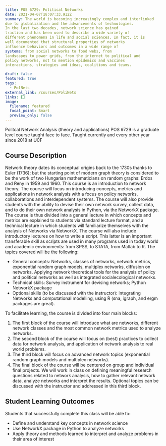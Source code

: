 ```yaml
---
title: POS 6729: Political Networks 
date: 2021-04-07T18:07:33.912Z
summary: The world is becoming increasingly complex and interlinked
due to globalization and the advancements of technologies.
In the last two decades, network science has gained
traction and has been used to describe a wide variety of
different phenomena in life and social sciences. In fact, it is
well documented that structural properties of networks
influence behaviors and outcomes in a wide range of
systems: from social networks to food webs, from
landscapes to power grids, from the internet to political and
policy networks, not to mention epidemics and vaccines
interactions, strategies and ideas, coalitions and teams.

draft: false
featured: true
tags:
  - PolNets
external_link: /courses/PoliNets
links: []
image:
  filename: featured
  focal_point: Smart
  preview_only: false
---
```

Politcal Network Analysis (theory and applications) POS 6729 is a graduate level course taught face to face. 
Taught currently and every other year since 2018 at UCF

## Course Description
Network theory dates its conceptual origins back to the
1730s thanks to Euler (1736); but the starting point of
modern graph theory is considered to be the work of two
Hungarian mathematicians on random graphs: Erdos and
Reny in 1959 and 1960.
This course is an introduction to network theory. The course
will focus on introducing concepts, metrics and applications
in network analysis with a focus on policy networks,
collaborations and interdependent systems. The course will
also provide students with the ability to devise their own
network survey, collect data, and to do their own network
analysis in Python, via the NetworkX package. The course is
thus divided into a general lecture in which concepts and
metrics are explained to students via standard lecture
format, and a technical lecture in which students will
familiarize themselves with the analysis of Networks via
NetworkX. The course will also include introductory lectures
on how to write a script. This latter is an important
transferable skill as scripts are used in many programs used
in today world and academic environments: from SPSS, to
STATA, from Matlab to R. 
The topics covered will be the
following:
- General concepts: Networks, classes of networks,
network metrics, exponential random graph models,
multiplex networks, diffusion on networks. Applying
network theoretical tools for the analysis of policy and
political networks as well as integrated socialecological
networks.
- Technical skills: Survey instrument for devising
networks; Python NetworkX package
- Optional skills (to be discussed with the instructor):
Integrating Networks and computational modelling,
using R (sna, igraph, and ergm packages are great).

To facilitate learning, the course is divided into four
main blocks:
1. The first block of the course will introduce what are
networks, different network classes and the most
common network metrics used to analyze networks.
2. The second block of the course will focus on (best)
practices to collect data for network analysis, and
application of network analysis to real world problems.
3. The third block will focus on advanced network topics
(exponential random graph models and multiplex
networks).
4. The final block of the course will be centered on group
and individual final projects. We will work in class on
defining meaningful research questions related to
network analysis, how to gather relevant network data,
analyze networks and interpret the results. Optional
topics can be discussed with the instructor and
addressed in this third block.

## Student Learning Outcomes
Students that successfully complete this class will be able to:
- Define and understand key concepts in network science
- Use NetworkX package in Python to analyze networks
- Apply theory and methods learned to interpret and
analyze problems in their area of interest

